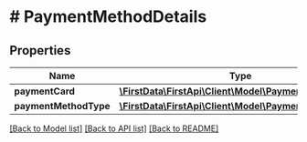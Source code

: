 # # PaymentMethodDetails

## Properties

Name | Type | Description | Notes
------------ | ------------- | ------------- | -------------
**paymentCard** | [**\FirstData\FirstApi\Client\Model\PaymentCard**](PaymentCard.md) |  | [optional] 
**paymentMethodType** | [**\FirstData\FirstApi\Client\Model\PaymentMethodType**](PaymentMethodType.md) |  | [optional] 

[[Back to Model list]](../../README.md#documentation-for-models) [[Back to API list]](../../README.md#documentation-for-api-endpoints) [[Back to README]](../../README.md)


